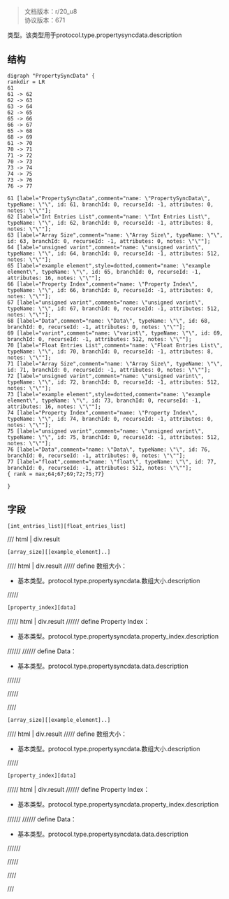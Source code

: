 # <!-- md:samp PropertySyncData -->

> 文档版本：r/20_u8<br/>协议版本：671

<!-- md:samp PropertySyncData -->类型。该类型用于protocol.type.propertysyncdata.description

## 结构

```viz
digraph "PropertySyncData" {
rankdir = LR
61
61 -> 62
62 -> 63
63 -> 64
62 -> 65
65 -> 66
66 -> 67
65 -> 68
68 -> 69
61 -> 70
70 -> 71
71 -> 72
70 -> 73
73 -> 74
74 -> 75
73 -> 76
76 -> 77

61 [label="PropertySyncData",comment="name: \"PropertySyncData\", typeName: \"\", id: 61, branchId: 0, recurseId: -1, attributes: 0, notes: \"\""];
62 [label="Int Entries List",comment="name: \"Int Entries List\", typeName: \"\", id: 62, branchId: 0, recurseId: -1, attributes: 8, notes: \"\""];
63 [label="Array Size",comment="name: \"Array Size\", typeName: \"\", id: 63, branchId: 0, recurseId: -1, attributes: 0, notes: \"\""];
64 [label="unsigned varint",comment="name: \"unsigned varint\", typeName: \"\", id: 64, branchId: 0, recurseId: -1, attributes: 512, notes: \"\""];
65 [label="example element",style=dotted,comment="name: \"example element\", typeName: \"\", id: 65, branchId: 0, recurseId: -1, attributes: 16, notes: \"\""];
66 [label="Property Index",comment="name: \"Property Index\", typeName: \"\", id: 66, branchId: 0, recurseId: -1, attributes: 0, notes: \"\""];
67 [label="unsigned varint",comment="name: \"unsigned varint\", typeName: \"\", id: 67, branchId: 0, recurseId: -1, attributes: 512, notes: \"\""];
68 [label="Data",comment="name: \"Data\", typeName: \"\", id: 68, branchId: 0, recurseId: -1, attributes: 0, notes: \"\""];
69 [label="varint",comment="name: \"varint\", typeName: \"\", id: 69, branchId: 0, recurseId: -1, attributes: 512, notes: \"\""];
70 [label="Float Entries List",comment="name: \"Float Entries List\", typeName: \"\", id: 70, branchId: 0, recurseId: -1, attributes: 8, notes: \"\""];
71 [label="Array Size",comment="name: \"Array Size\", typeName: \"\", id: 71, branchId: 0, recurseId: -1, attributes: 0, notes: \"\""];
72 [label="unsigned varint",comment="name: \"unsigned varint\", typeName: \"\", id: 72, branchId: 0, recurseId: -1, attributes: 512, notes: \"\""];
73 [label="example element",style=dotted,comment="name: \"example element\", typeName: \"\", id: 73, branchId: 0, recurseId: -1, attributes: 16, notes: \"\""];
74 [label="Property Index",comment="name: \"Property Index\", typeName: \"\", id: 74, branchId: 0, recurseId: -1, attributes: 0, notes: \"\""];
75 [label="unsigned varint",comment="name: \"unsigned varint\", typeName: \"\", id: 75, branchId: 0, recurseId: -1, attributes: 512, notes: \"\""];
76 [label="Data",comment="name: \"Data\", typeName: \"\", id: 76, branchId: 0, recurseId: -1, attributes: 0, notes: \"\""];
77 [label="float",comment="name: \"float\", typeName: \"\", id: 77, branchId: 0, recurseId: -1, attributes: 512, notes: \"\""];
{ rank = max;64;67;69;72;75;77}

}

```

## 字段

```title='PropertySyncData'
[int_entries_list][float_entries_list]
```

/// html | div.result
```title='Int Entries List'
[array_size][[example_element]..]
```

//// html | div.result
///// define
数组大小：<!-- md:samp unsigned varint -->

- 基本类型。protocol.type.propertysyncdata.数组大小.description


/////
```title='示例元素'
[property_index][data]
```

///// html | div.result
////// define
Property Index：<!-- md:samp unsigned varint -->

- 基本类型。protocol.type.propertysyncdata.property_index.description


//////
////// define
Data：<!-- md:samp varint -->

- 基本类型。protocol.type.propertysyncdata.data.description


//////

/////

////
```title='Float Entries List'
[array_size][[example_element]..]
```

//// html | div.result
///// define
数组大小：<!-- md:samp unsigned varint -->

- 基本类型。protocol.type.propertysyncdata.数组大小.description


/////
```title='示例元素'
[property_index][data]
```

///// html | div.result
////// define
Property Index：<!-- md:samp unsigned varint -->

- 基本类型。protocol.type.propertysyncdata.property_index.description


//////
////// define
Data：<!-- md:samp float -->

- 基本类型。protocol.type.propertysyncdata.data.description


//////

/////

////

///

